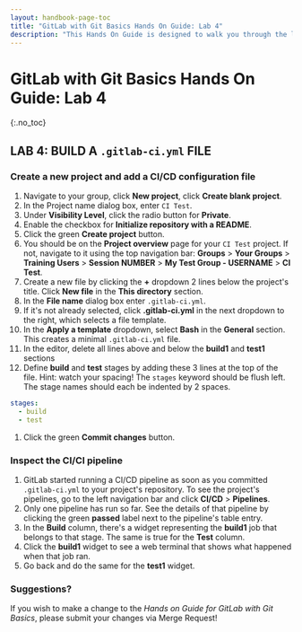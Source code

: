 ```yaml
---
layout: handbook-page-toc
title: "GitLab with Git Basics Hands On Guide: Lab 4"
description: "This Hands On Guide is designed to walk you through the lab exercises used in the *GitLab with Git Basics* course."
---
```

# GitLab with Git Basics Hands On Guide: Lab 4
{:.no_toc}

## LAB 4: BUILD A `.gitlab-ci.yml` FILE

### Create a new project and add a CI/CD configuration file
1. Navigate to your group, click **New project**, click **Create blank project**.
1. In the Project name dialog box, enter `CI Test`.
1. Under **Visibility Level**, click the radio button for **Private**.
1. Enable the checkbox for **Initialize repository with a README**.
1. Click the green **Create project** button.
1. You should be on the **Project overview** page for your `CI Test` project. If not, navigate to it using the top navigation bar: **Groups** > **Your Groups** > **Training Users** > **Session NUMBER** > **My Test Group - USERNAME** > **CI Test**.
1. Create a new file by clicking the **+** dropdown 2 lines below the project's title. Click **New file** in the **This directory** section.
1. In the **File name** dialog box enter `.gitlab-ci.yml`.
1. If it's not already selected, click **.gitlab-ci.yml** in the next dropdown to the right, which selects a file template.
1. In the **Apply a template** dropdown, select **Bash** in the **General** section. This creates a minimal `.gitlab-ci.yml` file.
1. In the editor, delete all lines above and below the **build1** and **test1** sections
1. Define **build** and **test** stages by adding these 3 lines at the top of the file. Hint: watch your spacing! The `stages` keyword should be flush left. The stage names should each be indented by 2 spaces.
```yaml
stages:
  - build
  - test
```
1. Click the green **Commit changes** button.

### Inspect the CI/CI pipeline

1. GitLab started running a CI/CD pipeline as soon as you committed `.gitlab-ci.yml` to your project's repository. To see the project's pipelines, go to the left navigation bar and click **CI/CD** > **Pipelines**.
1. Only one pipeline has run so far. See the details of that pipeline by clicking the green **passed** label next to the pipeline's table entry.
1. In the **Build** column, there's a widget representing the **build1** job that belongs to that stage. The same is true for the **Test** column.
1. Click the **build1** widget to see a web terminal that shows what happened when that job ran.
1. Go back and do the same for the **test1** widget.

### Suggestions?

If you wish to make a change to the *Hands on Guide for GitLab with Git Basics*, please submit your changes via Merge Request!
